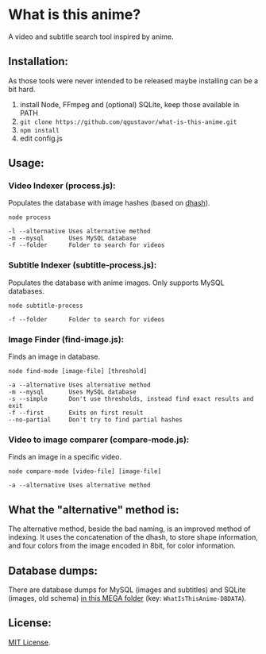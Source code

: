 # What is this anime?

A video and subtitle search tool inspired by anime.

## Installation:

As those tools were never intended to be released maybe installing can be a bit hard.

1. install Node, FFmpeg and (optional) SQLite, keep those available in PATH
2. `git clone https://github.com/qgustavor/what-is-this-anime.git`
3. `npm install`
4. edit config.js

## Usage:

### Video Indexer (process.js):

Populates the database with image hashes (based on [dhash](https://www.npmjs.com/package/dhash/)).

    node process
    
    -l --alternative Uses alternative method
    -m --mysql       Uses MySQL database
    -f --folder      Folder to search for videos
    
### Subtitle Indexer (subtitle-process.js):

Populates the database with anime images. Only supports MySQL databases.

    node subtitle-process
    
    -f --folder      Folder to search for videos
    
### Image Finder (find-image.js):

Finds an image in database.

    node find-mode [image-file] [threshold]
    
    -a --alternative Uses alternative method
    -m --mysql       Uses MySQL database
    -s --simple      Don't use thresholds, instead find exact results and exit
    -f --first       Exits on first result
    --no-partial     Don't try to find partial hashes
    
### Video to image comparer (compare-mode.js):

Finds an image in a specific video.

    node compare-mode [video-file] [image-file]
    
    -a --alternative Uses alternative method
    
## What the "alternative" method is:

The alternative method, beside the bad naming, is an improved method of indexing.
It uses the concatenation of the dhash, to store shape information, and four colors
from the image encoded in 8bit, for color information.
  
## Database dumps:

There are database dumps for MySQL (images and subtitles) and SQLite (images, old schema)
[in this MEGA folder](https://mega.nz/#F!O0UgGY4I) (key: `WhatIsThisAnime-DBDATA`).

## License:

[MIT License](https://github.com/qgustavor/what-is-this-anime/blob/master/LICENSE).
